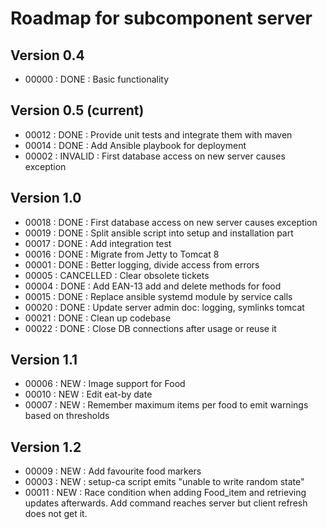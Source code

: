 # Roadmap for subcomponent server

## Version 0.4
* 00000 : DONE : Basic functionality

## Version 0.5 (current)
* 00012 : DONE : Provide unit tests and integrate them with maven
* 00014 : DONE : Add Ansible playbook for deployment
* 00002 : INVALID : First database access on new server causes exception

## Version 1.0
* 00018 : DONE : First database access on new server causes exception
* 00019 : DONE : Split ansible script into setup and installation part
* 00017 : DONE : Add integration test
* 00016 : DONE : Migrate from Jetty to Tomcat 8
* 00001 : DONE : Better logging, divide access from errors
* 00005 : CANCELLED  : Clear obsolete tickets
* 00004 : DONE : Add EAN-13 add and delete methods for food
* 00015 : DONE : Replace ansible systemd module by service calls
* 00020 : DONE : Update server admin doc: logging, symlinks tomcat
* 00021 : DONE : Clean up codebase
* 00022 : DONE : Close DB connections after usage or reuse it 

## Version 1.1
* 00006 : NEW  : Image support for Food
* 00010 : NEW  : Edit eat-by date
* 00007 : NEW  : Remember maximum items per food to emit warnings based on thresholds

## Version 1.2
* 00009 : NEW  : Add favourite food markers
* 00003 : NEW  : setup-ca script emits "unable to write random state"
* 00011 : NEW  : Race condition when adding Food_item and retrieving updates 
                 afterwards. Add command reaches server but client refresh does 
                 not get it. 

